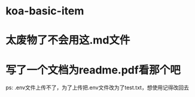 # koa-basic-item
# 太废物了不会用这.md文件
# 写了一个文档为readme.pdf看那个吧
ps:
  .env文件上传不了，为了上传把.env文件改为了test.txt，想使用记得改回去
